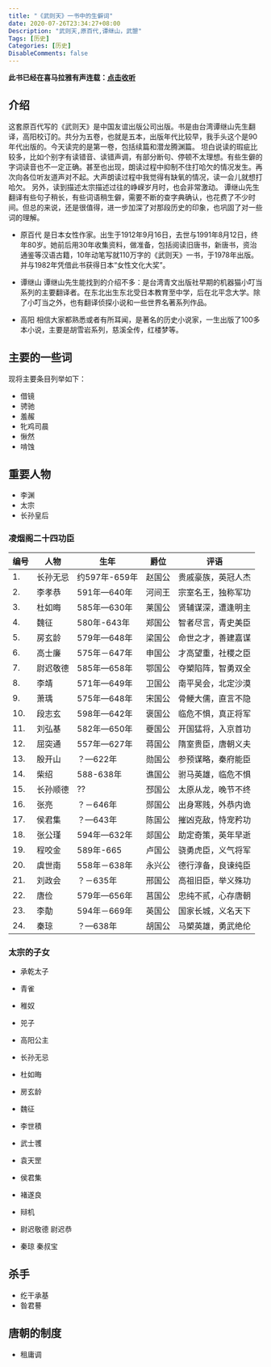 ```yaml
---
title: "《武则天》一书中的生僻词"
date: 2020-07-26T23:34:27+08:00
Description: "武则天,原百代,谭继山，武曌"
Tags: [历史]
Categories: [历史]
DisableComments: false
---
```


**此书已经在喜马拉雅有声连载：[点击收听](http://t.cn/A6yo8sh1)**

## 介绍

  这套原百代写的《武则天》是中国友谊出版公司出版。书是由台湾谭继山先生翻译，高阳校订的。共分为五卷，也就是五本，出版年代比较早，我手头这个是90年代出版的。今天读完的是第一卷，包括续篇和潜龙腾渊篇。
   坦白说读的瑕疵比较多，比如个别字有读错音、读错声调，有部分断句、停顿不太理想。有些生僻的字词读音也不一定正确。甚至也出现，朗读过程中抑制不住打哈欠的情况发生。再次向各位听友道声对不起。大声朗读过程中我觉得有缺氧的情况，读一会儿就想打哈欠。 另外，读到描述太宗描述过往的峥嵘岁月时，也会非常激动。
   谭继山先生翻译有些句子稍长，有些词语稍生僻，需要不断的查字典确认，也花费了不少时间。但总的来说，还是很值得，进一步加深了对那段历史的印象，也巩固了对一些词的理解。

- 原百代 是日本女性作家。出生于1912年9月16日，去世与1991年8月12日，终年80岁。她前后用30年收集资料，做准备，包括阅读旧唐书，新唐书，资治通鉴等汉语古籍，10年动笔写就110万字的《武则天》一书，于1978年出版。并与1982年凭借此书获得日本“女性文化大奖”。

- 谭继山 谭继山先生能找到的介绍不多：是台湾青文出版社早期的机器猫小叮当系列的主要翻译者。在东北出生东北受日本教育至中学，后在北平念大学。除了小叮当之外，也有翻译侦探小说和一些世界名著系列作品。
- 高阳 相信大家都熟悉或者有所耳闻，是著名的历史小说家，一生出版了100多本小说，主要是胡雪岩系列，慈溪全传，红楼梦等。

## 主要的一些词

现将主要条目列举如下：

- 借镜
- 骋驰
- 羞赧
- 牝鸡司晨
- 愀然
- 啃蚀

## 重要人物

- 李渊
- 太宗
- 长孙皇后

### 凌烟阁二十四功臣

|编号| 人物 |生年   |爵位| 评语|
| ------------| ------------ | ------------ |------------ |------------ |
|1.|长孙无忌| 约597年-659年  |赵国公|贵戚豪族，英冠人杰|
|2.|李孝恭|591年—640年|河间王|宗室名王，独称军功|
|3.|杜如晦 |585年—630年|莱国公| 贤辅谋深，遭逢明主 |
|4.|魏征|580年-643年|郑国公|智者尽言，青史美臣|
|5.|房玄龄|579年—648年|梁国公|命世之才，善建嘉谋|
|6.|高士廉|575年－647年|申国公|才高望重，社稷之臣|
|7.|尉迟敬德|585年—658年|鄂国公|夺槊陷阵，智勇双全|
|8.|李靖|571年—649年|卫国公|南平吴会，北定沙漠|
|9.|萧瑀|575年—648年|宋国公|骨鲠大儒，直言不隐|
|10.|段志玄|598年—642年|褒国公|临危不惧，真正将军|
|11.|刘弘基|582年—650年|夔国公|开国猛将，入京首功|
|12.|屈突通|557年—627年|蒋国公|隋室贵臣，唐朝义夫|
|13.|殷开山|？—622年|勋国公|参预谋略，秦府能臣|
|14.|柴绍 |588-638年|谯国公|驸马英雄，临危不惧|
|15.|长孙顺德|??|邳国公|太原从龙，晚节不终|
|16.|张亮|？－646年|郧国公|出身寒贱，外恭内诡|
|17.|侯君集|？—643年|陈国公|摧凶克敌，恃宠矜功|
|18.|张公瑾|594年—632年|郯国公|助定奇策，英年早逝|
|19.|程咬金|589年-665|卢国公|骁勇虎臣，义气将军|
|20.|虞世南|558年－638年|永兴公|德行淳备，良谏纯臣|
|21.|刘政会|？－635年|邢国公|高祖旧臣，举义殊功|
|22.|唐俭|579年—656年|莒国公|忠纯不贰，心存唐朝|
|23.|李勣|594年－669年|英国公|国家长城，义名天下|
|24.|秦琼|？—638年|胡国公|马槊英雄，勇武绝伦|


### 太宗的子女

- 承乾太子
- 青雀
- 稚奴
- 兕子
- 高阳公主
- 长孙无忌
- 杜如晦
- 房玄龄
- 魏征
- 李世積

- 武士彟
- 袁天罡
- 侯君集
- 褚遂良
- 辩机
- 尉迟敬德 尉迟恭
- 秦琼 秦叔宝

## 杀手

- 纥干承基
- 昝君謩

## 唐朝的制度

- 租庸调